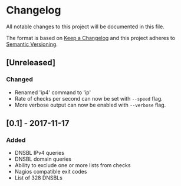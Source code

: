 # Changelog
All notable changes to this project will be documented in this file.

The format is based on [Keep a Changelog](http://keepachangelog.com/en/1.0.0/)
and this project adheres to [Semantic Versioning](http://semver.org/spec/v2.0.0.html).

## [Unreleased]
### Changed
- Renamed 'ip4' command to 'ip'
- Rate of checks per second can now be set with `--speed` flag.
- More verbose output can now be enabled with `--verbose` flag.

## [0.1] - 2017-11-17
### Added
- DNSBL IPv4 queries
- DNSBL domain queries
- Ability to exclude one or more lists from checks
- Nagios compatible exit codes
- List of 328 DNSBLs
